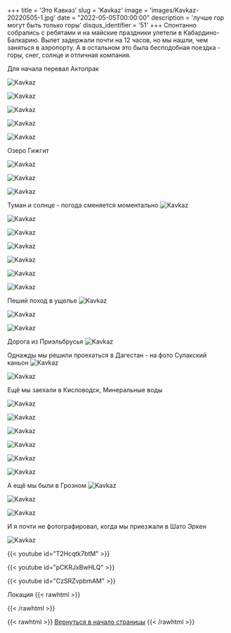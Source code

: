 +++
title = 'Это Кавказ'
slug = 'Kavkaz'
image = 'images/Kavkaz-20220505-1.jpg'
date = "2022-05-05T00:00:00"
description = 'лучше гор могут быть только горы'
disqus_identifier = '51'
+++
Спонтанно собрались с ребятами и на майские праздники улетели в Кабардино-Балкарию. Вылет задержали почти на 12 часов, но мы нашли, чем заняться в аэропорту.
А в остальном это была бесподобная поездка - горы, снег, солнце и отличная компания.

Для начала перевал Актопрак

![Kavkaz](/images/Kavkaz-20220505-2.jpg)

![Kavkaz](/images/Kavkaz-20220505-3.jpg)

![Kavkaz](/images/Kavkaz-20220505-4.jpg)

![Kavkaz](/images/Kavkaz-20220505-5.jpg)

![Kavkaz](/images/Kavkaz-20220505-6.jpg)

Озеро Гижгит

![Kavkaz](/images/Kavkaz-20220505-7.jpg)

![Kavkaz](/images/Kavkaz-20220505-8.jpg)

![Kavkaz](/images/Kavkaz-20220505-9.jpg)


Туман и солнце - погода сменяется моментально
![Kavkaz](/images/Kavkaz-20220505-10.jpg)

![Kavkaz](/images/Kavkaz-20220505-11.jpg)

![Kavkaz](/images/Kavkaz-20220505-12.jpg)

![Kavkaz](/images/Kavkaz-20220505-13.jpg)

![Kavkaz](/images/Kavkaz-20220505-14.jpg)

![Kavkaz](/images/Kavkaz-20220505-15.jpg)

![Kavkaz](/images/Kavkaz-20220505-16.jpg)


Пеший поход в ущелье
![Kavkaz](/images/Kavkaz-20220505-17.jpg)

![Kavkaz](/images/Kavkaz-20220505-18.jpg)

![Kavkaz](/images/Kavkaz-20220505-19.jpg)


Дорога из Приэльбрусья
![Kavkaz](/images/Kavkaz-20220505-20.jpg)


Однажды мы решили проехаться в Дагестан - на фото Сулакский каньон
![Kavkaz](/images/Kavkaz-20220505-21.jpg)

![Kavkaz](/images/Kavkaz-20220505-22.jpg)

Ещё мы заехали в Кисловодск, Минеральные воды

![Kavkaz](/images/Kavkaz-20220505-23.jpg)

![Kavkaz](/images/Kavkaz-20220505-24.jpg)

![Kavkaz](/images/Kavkaz-20220505-25.jpg)

![Kavkaz](/images/Kavkaz-20220505-26.jpg)

![Kavkaz](/images/Kavkaz-20220505-27.jpg)

![Kavkaz](/images/Kavkaz-20220505-28.jpg)


А ещё мы были в Грозном
![Kavkaz](/images/Kavkaz-20220505-29.jpg)

![Kavkaz](/images/Kavkaz-20220505-30.jpg)

![Kavkaz](/images/Kavkaz-20220505-31.jpg)

И я почти не фотографировал, когда мы приезжали в Шато Эркен

![Kavkaz](/images/Kavkaz-20220505-32.jpg)


{{< youtube id="T2Hcqtk7btM" >}}

{{< youtube id="pCKRJxBwHLQ" >}}

{{< youtube id="CzSRZvpbmAM" >}}


Локация
{{< rawhtml >}}
<script type="text/javascript" charset="utf-8" async src="https://api-maps.yandex.ru/services/constructor/1.0/js/?um=constructor%3A8de06c13497ac50dbbba45aa1a5dfd379cf5fade3556d3441858a62a35c26431&amp;width=500&amp;height=400&amp;lang=ru_RU&amp;scroll=true"></script>
{{< /rawhtml >}}

{{< rawhtml >}}
<a href="#">Вернуться в начало страницы</a>
{{< /rawhtml >}}
